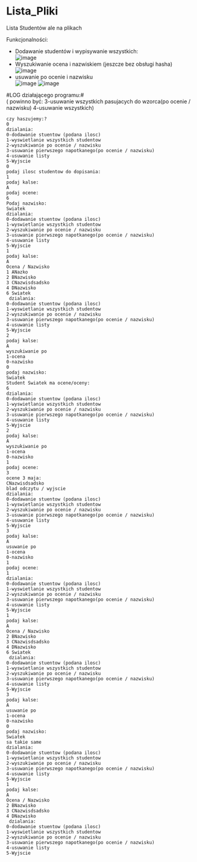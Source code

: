 # Lista_Pliki
Lista Studentów ale na plikach

Funkcjonalności: 
- Dodawanie studentów i wypisywanie wszystkich:<br />
![image](https://user-images.githubusercontent.com/115046087/208197979-e701f1c2-d3e4-495d-a79d-ca66bc3ad2d6.png)
- Wyszukiwanie ocena i nazwiskiem (jeszcze bez obsługi hasha) <br />
![image](https://user-images.githubusercontent.com/115046087/208342363-8dd4d82a-a73b-420b-8aeb-afead4415717.png)
- usuwanie po ocenie i nazwisku <br />
![image](https://user-images.githubusercontent.com/115046087/208484422-21a65970-80de-49f4-9771-d0e0a35ec403.png)
![image](https://user-images.githubusercontent.com/115046087/208484462-fbf5f363-1228-48cb-a30d-04f8b8364bc3.png)

#LOG działającego programu:# <br />
( powinno być:
3-usuwanie wszystkich pasujacych do wzorca(po ocenie / nazwisku)
4-usuwanie wszystkich)

```
czy haszujemy:?
0
dzialania:
0-dodawanie stuentow (podana ilosc)
1-wyswietlanie wszystkich studentow
2-wyszukiwanie po ocenie / nazwisku
3-usuwanie pierwszego napotkanego(po ocenie / nazwisku)
4-usuwanie listy
5-Wyjscie
0
podaj ilosc studentow do dopisania:
1
podaj kalse:
A
podaj ocene:
6
Podaj nazwisko:
Swiatek
dzialania:
0-dodawanie stuentow (podana ilosc)
1-wyswietlanie wszystkich studentow
2-wyszukiwanie po ocenie / nazwisku
3-usuwanie pierwszego napotkanego(po ocenie / nazwisku)
4-usuwanie listy
5-Wyjscie
1
podaj kalse:
A
Ocena / Nazwisko
1 ANazko
2 BNazwisko
3 CNazwisdsadsko
4 DNazwisko
6 Swiatek
 dzialania:
0-dodawanie stuentow (podana ilosc)
1-wyswietlanie wszystkich studentow
2-wyszukiwanie po ocenie / nazwisku
3-usuwanie pierwszego napotkanego(po ocenie / nazwisku)
4-usuwanie listy
5-Wyjscie
2
podaj kalse:
A
wyszukiwanie po
1-ocena
0-nazwisko
0
podaj nazwisko:
Swiatek
Student Swiatek ma ocene/oceny:
6
dzialania:
0-dodawanie stuentow (podana ilosc)
1-wyswietlanie wszystkich studentow
2-wyszukiwanie po ocenie / nazwisku
3-usuwanie pierwszego napotkanego(po ocenie / nazwisku)
4-usuwanie listy
5-Wyjscie
2
podaj kalse:
A
wyszukiwanie po
1-ocena
0-nazwisko
1
podaj ocene:
3
ocene 3 maja:
CNazwisdsadsko
blad odczytu / wyjscie
dzialania:
0-dodawanie stuentow (podana ilosc)
1-wyswietlanie wszystkich studentow
2-wyszukiwanie po ocenie / nazwisku
3-usuwanie pierwszego napotkanego(po ocenie / nazwisku)
4-usuwanie listy
5-Wyjscie
3
podaj kalse:
A
usuwanie po
1-ocena
0-nazwisko
1
podaj ocene:
1
dzialania:
0-dodawanie stuentow (podana ilosc)
1-wyswietlanie wszystkich studentow
2-wyszukiwanie po ocenie / nazwisku
3-usuwanie pierwszego napotkanego(po ocenie / nazwisku)
4-usuwanie listy
5-Wyjscie
1
podaj kalse:
A
Ocena / Nazwisko
2 BNazwisko
3 CNazwisdsadsko
4 DNazwisko
6 Swiatek
 dzialania:
0-dodawanie stuentow (podana ilosc)
1-wyswietlanie wszystkich studentow
2-wyszukiwanie po ocenie / nazwisku
3-usuwanie pierwszego napotkanego(po ocenie / nazwisku)
4-usuwanie listy
5-Wyjscie
3
podaj kalse:
A
usuwanie po
1-ocena
0-nazwisko
0
podaj nazwisko:
Swiatek
sa takie same
dzialania:
0-dodawanie stuentow (podana ilosc)
1-wyswietlanie wszystkich studentow
2-wyszukiwanie po ocenie / nazwisku
3-usuwanie pierwszego napotkanego(po ocenie / nazwisku)
4-usuwanie listy
5-Wyjscie
1
podaj kalse:
A
Ocena / Nazwisko
2 BNazwisko
3 CNazwisdsadsko
4 DNazwisko
 dzialania:
0-dodawanie stuentow (podana ilosc)
1-wyswietlanie wszystkich studentow
2-wyszukiwanie po ocenie / nazwisku
3-usuwanie pierwszego napotkanego(po ocenie / nazwisku)
4-usuwanie listy
5-Wyjscie
```


